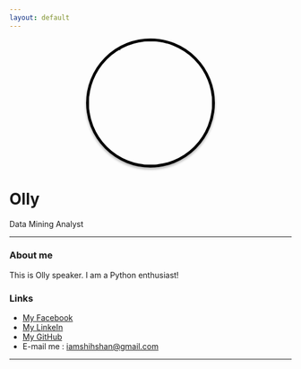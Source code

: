 ```yaml
---
layout: default
---
```


<div>
<img src="https://scontent-tpe1-1.xx.fbcdn.net/v/t1.0-0/p206x206/10606610_10206043492430874_3061826101315022785_n.jpg?oh=5d3c7f579ce8b363db76ce95ecef9ae8&oe=58FA5DFF" alt=avatar
    style=
    "border-radius: 50%;
    border: 5px solid #000;
    box-shadow: 0 3px 4px rgba(0,0,0,0.3);
    width: 220px;
    height: 220px;
    display: block;
    margin: auto;">
</div>
    
# Olly

Data Mining Analyst

- - -

### About me

This is Olly speaker. I am a Python enthusiast!

### Links

 * [My Facebook](https://www.facebook.com/shihshan.chen.9)
 * [My LinkeIn](https://www.linkedin.com/in/ollychen)
 * [My GitHub](https://github.com/iamshihshan/)
 * E-mail me : iamshihshan@gmail.com

- - -
